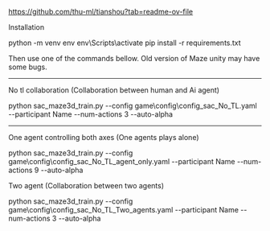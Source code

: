 https://github.com/thu-ml/tianshou?tab=readme-ov-file

Installation 

python -m venv env
env\Scripts\activate
pip install -r requirements.txt

Then use one of the commands bellow. Old version of Maze unity may have some bugs. 


---
No tl collaboration (Collaboration between human and Ai agent)

python sac_maze3d_train.py --config game\config\config_sac_No_TL.yaml --participant Name --num-actions 3 --auto-alpha

---

One agent controlling both axes (One agents plays alone)

python sac_maze3d_train.py --config game\config\config_sac_No_TL_agent_only.yaml --participant Name --num-actions 9 --auto-alpha

Two agent (Collaboration between two agents)

python sac_maze3d_train.py --config game\config\config_sac_No_TL_Two_agents.yaml --participant Name --num-actions 3 --auto-alpha

